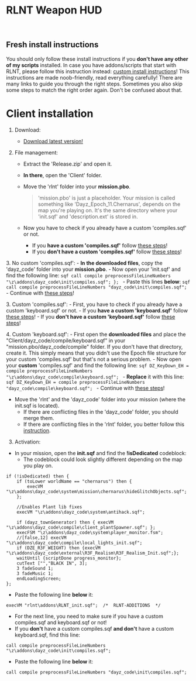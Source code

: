 # RLNT Weapon HUD

<br>

<a name="freshinstallation"></a>
## Fresh install instructions
You should only follow these install instructions if you **don't have any other of my scripts** installed. In case you have addons/scripts that start with RLNT, please follow this instruction instead: [custom install instructions][custominstallation]!
This instructions are made noob-friendly, read everything carefully! There are many links to guide you through the right steps. Sometimes you also skip some steps to match the right order again. Don't be confused about that.

<a name="freshclient"></a>
# Client installation

1. Download:
	- [Download latest version!][latest]

2. File management:
	- Extract the 'Release.zip' and open it.
	- **In there**, open the 'Client' folder.
	- Move the 'rlnt' folder into your **mission.pbo**.
		>'mission.pbo' is just a placeholder. Your mission is called something like 'Dayz_Epoch_11.Chernarus', depends on the map you're playing on. It's the same directory where your 'init.sqf' and 'description.ext' is stored in.

	- Now you have to check if you already have a custom 'compiles.sqf' or not.
		- If you **have a custom 'compiles.sqf'** follow [these steps](#customcompiles)!
		- If you **don't have a custom 'compiles.sqf'** follow [these steps](#compiles)!

<a name="compiles"></a>
3. No custom 'compiles.sqf':
	- **In the downloaded files**, copy the 'dayz_code' folder into your **mission.pbo**.
	- Now open your 'init.sqf' and find the following line:
		```sqf
		call compile preprocessFileLineNumbers "\z\addons\dayz_code\init\compiles.sqf";
		};
		```
	- Paste this lines **below**:
		```sqf
		call compile preprocessFileLineNumbers "dayz_code\init\compiles.sqf";
		```
	- Continue with [these steps](#)!

<a name="customcompiles"></a>
3. Custom 'compiles.sqf':
	- First, you have to check if you already have a custom 'keyboard.sqf' or not.
		- If you **have a custom 'keyboard.sqf'** follow [these steps](#customkeyboard)!
		- If you **don't have a custom 'keyboard.sqf'** follow [these steps](#keyboard)!

<a name="keyboard"></a>
4. Custom 'keyboard.sqf':
	- First open the **downloaded files** and place the "Client/dayz_code/compile/keyboard.sqf" in your "mission.pbo/dayz_code/compile" folder. If you don't have that directory, create it. This simply means that you didn't use the Epoch file structure for your custom 'compiles.sqf' but that's not a serious problem.
	- Now open your **custom** 'compiles.sqf' and find the following line:
		```sqf
		DZ_KeyDown_EH = compile preprocessFileLineNumbers "\z\addons\dayz_code\compile\keyboard.sqf";
		```
	- **Replace** it with this line:
		```sqf
		DZ_KeyDown_EH = compile preprocessFileLineNumbers "dayz_code\compile\keyboard.sqf";
		```
	- Continue with [these steps](#)!







- Move the 'rlnt' and the 'dayz_code' folder into your mission (where the init.sqf is located).
	- If there are conflicting files in the 'dayz_code' folder, you should merge them.
	- If there are conflicting files in the 'rlnt' folder, you better follow this [instruction](#custominstallation).

3. Activation:
- In your mission, open the **init.sqf** and find the **!isDedicated** codeblock:
	- The codeblock could look slightly different depending on the map you play on.
```sqf
if (!isDedicated) then {
	if (toLower worldName == "chernarus") then {
		execVM "\z\addons\dayz_code\system\mission\chernarus\hideGlitchObjects.sqf";
	};

	//Enables Plant lib fixes
	execVM "\z\addons\dayz_code\system\antihack.sqf";

	if (dayz_townGenerator) then { execVM "\z\addons\dayz_code\compile\client_plantSpawner.sqf"; };
	execFSM "\z\addons\dayz_code\system\player_monitor.fsm";
	//[false,12] execVM "\z\addons\dayz_code\compile\local_lights_init.sqf";
	if (DZE_R3F_WEIGHT) then {execVM "\z\addons\dayz_code\external\R3F_Realism\R3F_Realism_Init.sqf";};
	waitUntil {scriptDone progress_monitor};
	cutText ["","BLACK IN", 3];
	3 fadeSound 1;
	3 fadeMusic 1;
	endLoadingScreen;
};
```
- Paste the following line **below** it:
```sqf
execVM "rlnt\addons\RLNT_init.sqf";  /*  RLNT-ADDITIONS  */
```
- For the next line, you need to make sure if you have a custom compiles.sqf and keyboard.sqf or not!
- If you **don't** have a custom compiles.sqf **and don't** have a custom keyboard.sqf, find this line:
```sqf
call compile preprocessFileLineNumbers "\z\addons\dayz_code\init\compiles.sqf";
```
- Paste the following line **below** it:
```sqf
call compile preprocessFileLineNumbers "dayz_code\init\compiles.sqf";
```

<!-- Links -->
[custominstallation]: https://github.com/DAmNRelentless/RLNT_WeaponHUD/installation/custom.md "Go to source"
[latest]: https://github.com/DAmNRelentless/RLNT_WeaponHUD/releases "Go to source"
